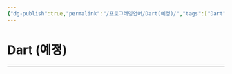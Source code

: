 ```yaml
---
{"dg-publish":true,"permalink":"/프로그래밍언어/Dart(예정)/","tags":["Dart","Flutter","컴퓨터언어"],"created":"2024-02-06T20:35:19.173+09:00","updated":"2024-02-16T16:09:18.243+09:00"}
---
```



# Dart (예정)

---